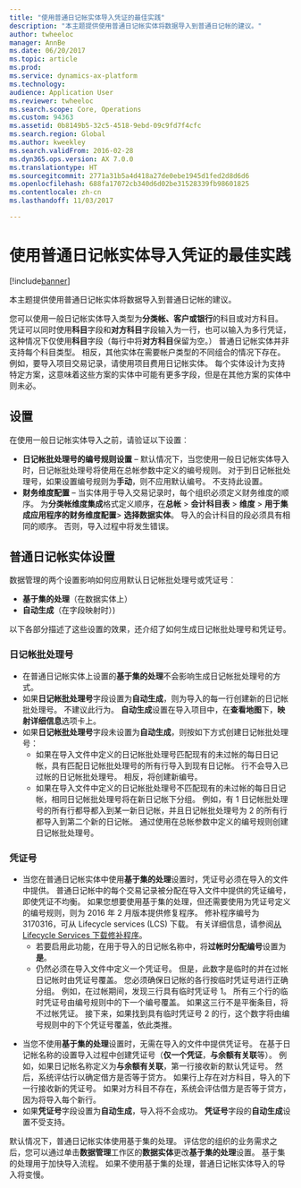 ```yaml
---
title: "使用普通日记帐实体导入凭证的最佳实践"
description: "本主题提供使用普通日记帐实体将数据导入到普通日记帐的建议。"
author: twheeloc
manager: AnnBe
ms.date: 06/20/2017
ms.topic: article
ms.prod: 
ms.service: dynamics-ax-platform
ms.technology: 
audience: Application User
ms.reviewer: twheeloc
ms.search.scope: Core, Operations
ms.custom: 94363
ms.assetid: 0b8149b5-32c5-4518-9ebd-09c9fd7f4cfc
ms.search.region: Global
ms.author: kweekley
ms.search.validFrom: 2016-02-28
ms.dyn365.ops.version: AX 7.0.0
ms.translationtype: HT
ms.sourcegitcommit: 2771a31b5a4d418a27de0ebe1945d1fed2d8d6d6
ms.openlocfilehash: 688fa17072cb340d6d02be31528339fb98601825
ms.contentlocale: zh-cn
ms.lasthandoff: 11/03/2017

---
```


# <a name="best-practices-for-importing-vouchers-using-the-general-journal-entity"></a>使用普通日记帐实体导入凭证的最佳实践

[!include[banner](../includes/banner.md)]


本主题提供使用普通日记帐实体将数据导入到普通日记帐的建议。  

您可以使用一般日记帐实体导入类型为**分类帐、客户或银行**的科目或对方科目。 凭证可以同时使用**科目**字段和**对方科目**字段输入为一行，也可以输入为多行凭证，这种情况下仅使用**科目**字段（每行中将**对方科目**保留为空。） 普通日记帐实体并非支持每个科目类型。 相反，其他实体在需要帐户类型的不同组合的情况下存在。 例如，要导入项目交易记录，请使用项目费用日记帐实体。 每个实体设计为支持特定方案，这意味着这些方案的实体中可能有更多字段，但是在其他方案的实体中则未必。

## <a name="setup"></a>设置
在使用一般日记帐实体导入之前，请验证以下设置︰

-   **日记帐批处理号的编号规则设置** – 默认情况下，当您使用一般日记帐实体导入时，日记帐批处理号将使用在总帐参数中定义的编号规则。 对于到日记帐批处理号，如果设置编号规则为**手动**，则不应用默认编号。 不支持此设置。
-   **财务维度配置** – 当实体用于导入交易记录时，每个组织必须定义财务维度的顺序。 为**分类帐维度集成**格式定义顺序，在**总帐** &gt; **会计科目表** &gt; **维度** &gt; **用于集成应用程序的财务维度配置**&gt; **选择数据实体**。 导入的会计科目的段必须具有相同的顺序。 否则，导入过程中将发生错误。

## <a name="general-journal-entity-setup"></a>普通日记帐实体设置
数据管理的两个设置影响如何应用默认日记帐批处理号或凭证号︰

-   **基于集的处理**（在数据实体上）
-   **自动生成**（在字段映射时）)

以下各部分描述了这些设置的效果，还介绍了如何生成日记帐批处理号和凭证号。

### <a name="journal-batch-number"></a>日记帐批处理号

-   在普通日记帐实体上设置的**基于集的处理**不会影响生成日记帐批处理号的方式。
-   如果**日记帐批处理号**字段设置为**自动生成**，则为导入的每一行创建新的日记帐批处理号。 不建议此行为。 **自动生成**设置在导入项目中，在**查看地图**下，**映射详细信息**选项卡上。
-   如果**日记帐批处理号**字段未设置为**自动生成**，则按如下方式创建日记帐批处理号：
    -   如果在导入文件中定义的日记帐批处理号匹配现有的未过帐的每日日记帐，具有匹配日记帐批处理号的所有行导入到现有日记帐。 行不会导入已过帐的日记帐批处理号。 相反，将创建新编号。
    -   如果在导入文件中定义的日记帐批处理号不匹配现有的未过帐的每日日记帐，相同日记帐批处理号将在新日记帐下分组。 例如，有 1 日记帐批处理号的所有行都导都入到某一新日记帐，并且日记帐批处理号为 2 的所有行都导入到第二个新的日记帐。 通过使用在总帐参数中定义的编号规则创建日记帐批处理号。

### <a name="voucher-number"></a>凭证号

-   当您在普通日记帐实体中使用**基于集的处理**设置时，凭证号必须在导入的文件中提供。 普通日记帐中的每个交易记录被分配在导入文件中提供的凭证编号，即使凭证不均衡。 如果您想要使用基于集的处理，但还需要使用为凭证号定义的编号规则，则为 2016 年 2 月版本提供修复程序。 修补程序编号为 3170316，可从 Lifecycle services (LCS) 下载。 有关详细信息，请参阅[从 Lifecycle Services 下载修补程序](..\migration-upgrade\download-hotfix-lcs.md)。
    -   若要启用此功能，在用于导入的日记帐名称中，将**过帐时分配编号**设置为**是**。
    -   仍然必须在导入文件中定义一个凭证号。 但是，此数字是临时的并在过帐日记帐时由凭证号覆盖。 您必须确保日记帐的各行按临时凭证号进行正确分组。 例如，在过帐期间，发现三行具有临时凭证号 1。 所有三个行的临时凭证号由编号规则中的下一个编号覆盖。 如果这三行不是平衡条目，将不过帐凭证。 接下来，如果找到具有临时凭证号 2 的行，这个数字将由编号规则中的下个凭证号覆盖，依此类推。

<!-- -->

-   当您不使用**基于集的处理**设置时，无需在导入的文件中提供凭证号。 在基于日记帐名称的设置导入过程中创建凭证号（**仅一个凭证**，**与余额有关联**等）。 例如，如果日记帐名称定义为**与余额有关联**，第一行接收新的默认凭证号。 然后，系统评估行以确定借方是否等于贷方。 如果行上存在对方科目，导入的下一行接收新的凭证号。 如果对方科目不存在，系统会评估借方是否等于贷方，因为将导入每个新行。
-   如果**凭证号**字段设置为**自动生成**，导入将不会成功。 **凭证号**字段的**自动生成**设置不受支持。

默认情况下，普通日记帐实体使用基于集的处理。 评估您的组织的业务需求之后，您可以通过单击**数据管理**工作区的**数据实体**更改**基于集的处理**设置。 基于集的处理用于加快导入流程。 如果不使用基于集的处理，普通日记帐实体导入的导入将变慢。




